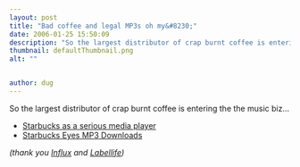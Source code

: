 ```yaml
---
layout: post
title: "Bad coffee and legal MP3s oh my&#8230;"
date: 2006-01-25 15:50:09
description: "So the largest distributor of crap burnt coffee is entering the the music biz&#8230; Starbucks as a serious media player Starbucks Eyes MP3 Downloads (thank you Influx and Labellife)&#8230;"
thumbnail: defaultThumbnail.png
alt: ""


author: dug
---
```


<p>So the largest distributor of crap burnt coffee is entering the the music biz...</p>

<ul>
<li><a href="http://www.influxinsights.com/index.php?id=633">Starbucks as a serious media player</a></li>
<li><a href="http://www.bloomberg.com/apps/news?pid=10000087&amp;sid=auQ6.7ZveZ1I&amp;refer=top_world_news">Starbucks Eyes <span class="caps">MP3</span> Downloads</a> </li>
</ul>

<p><i>(thank you <a href="http://www.influxinsights.com/">Influx</a> and <a href="http://www.labellife.com/">Labellife</a>)</i></p>
